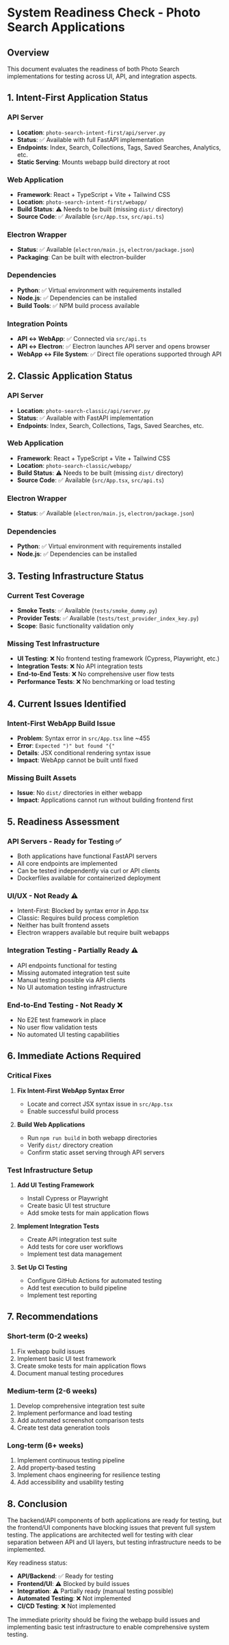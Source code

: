 # System Readiness Check - Photo Search Applications

## Overview
This document evaluates the readiness of both Photo Search implementations for testing across UI, API, and integration aspects.

## 1. Intent-First Application Status

### API Server
- **Location**: `photo-search-intent-first/api/server.py`
- **Status**: ✅ Available with full FastAPI implementation
- **Endpoints**: Index, Search, Collections, Tags, Saved Searches, Analytics, etc.
- **Static Serving**: Mounts webapp build directory at root

### Web Application
- **Framework**: React + TypeScript + Vite + Tailwind CSS
- **Location**: `photo-search-intent-first/webapp/`
- **Build Status**: ⚠️ Needs to be built (missing `dist/` directory)
- **Source Code**: ✅ Available (`src/App.tsx`, `src/api.ts`)

### Electron Wrapper
- **Status**: ✅ Available (`electron/main.js`, `electron/package.json`)
- **Packaging**: Can be built with electron-builder

### Dependencies
- **Python**: ✅ Virtual environment with requirements installed
- **Node.js**: ✅ Dependencies can be installed
- **Build Tools**: ✅ NPM build process available

### Integration Points
- **API ↔ WebApp**: ✅ Connected via `src/api.ts`
- **API ↔ Electron**: ✅ Electron launches API server and opens browser
- **WebApp ↔ File System**: ✅ Direct file operations supported through API

## 2. Classic Application Status

### API Server
- **Location**: `photo-search-classic/api/server.py`
- **Status**: ✅ Available with FastAPI implementation
- **Endpoints**: Index, Search, Collections, Tags, Saved Searches, etc.

### Web Application
- **Framework**: React + TypeScript + Vite + Tailwind CSS
- **Location**: `photo-search-classic/webapp/`
- **Build Status**: ⚠️ Needs to be built (missing `dist/` directory)
- **Source Code**: ✅ Available (`src/App.tsx`, `src/api.ts`)

### Electron Wrapper
- **Status**: ✅ Available (`electron/main.js`, `electron/package.json`)

### Dependencies
- **Python**: ✅ Virtual environment with requirements installed
- **Node.js**: ✅ Dependencies can be installed

## 3. Testing Infrastructure Status

### Current Test Coverage
- **Smoke Tests**: ✅ Available (`tests/smoke_dummy.py`)
- **Provider Tests**: ✅ Available (`tests/test_provider_index_key.py`)
- **Scope**: Basic functionality validation only

### Missing Test Infrastructure
- **UI Testing**: ❌ No frontend testing framework (Cypress, Playwright, etc.)
- **Integration Tests**: ❌ No API integration tests
- **End-to-End Tests**: ❌ No comprehensive user flow tests
- **Performance Tests**: ❌ No benchmarking or load testing

## 4. Current Issues Identified

### Intent-First WebApp Build Issue
- **Problem**: Syntax error in `src/App.tsx` line ~455
- **Error**: `Expected ")" but found "{"`
- **Details**: JSX conditional rendering syntax issue
- **Impact**: WebApp cannot be built until fixed

### Missing Built Assets
- **Issue**: No `dist/` directories in either webapp
- **Impact**: Applications cannot run without building frontend first

## 5. Readiness Assessment

### API Servers - Ready for Testing ✅
- Both applications have functional FastAPI servers
- All core endpoints are implemented
- Can be tested independently via curl or API clients
- Dockerfiles available for containerized deployment

### UI/UX - Not Ready ⚠️
- Intent-First: Blocked by syntax error in App.tsx
- Classic: Requires build process completion
- Neither has built frontend assets
- Electron wrappers available but require built webapps

### Integration Testing - Partially Ready ⚠️
- API endpoints functional for testing
- Missing automated integration test suite
- Manual testing possible via API clients
- No UI automation testing infrastructure

### End-to-End Testing - Not Ready ❌
- No E2E test framework in place
- No user flow validation tests
- No automated UI testing capabilities

## 6. Immediate Actions Required

### Critical Fixes
1. **Fix Intent-First WebApp Syntax Error**
   - Locate and correct JSX syntax issue in `src/App.tsx`
   - Enable successful build process

2. **Build Web Applications**
   - Run `npm run build` in both webapp directories
   - Verify `dist/` directory creation
   - Confirm static asset serving through API servers

### Test Infrastructure Setup
1. **Add UI Testing Framework**
   - Install Cypress or Playwright
   - Create basic UI test structure
   - Add smoke tests for main application flows

2. **Implement Integration Tests**
   - Create API integration test suite
   - Add tests for core user workflows
   - Implement test data management

3. **Set Up CI Testing**
   - Configure GitHub Actions for automated testing
   - Add test execution to build pipeline
   - Implement test reporting

## 7. Recommendations

### Short-term (0-2 weeks)
1. Fix webapp build issues
2. Implement basic UI test framework
3. Create smoke tests for main application flows
4. Document manual testing procedures

### Medium-term (2-6 weeks)
1. Develop comprehensive integration test suite
2. Implement performance and load testing
3. Add automated screenshot comparison tests
4. Create test data generation tools

### Long-term (6+ weeks)
1. Implement continuous testing pipeline
2. Add property-based testing
3. Implement chaos engineering for resilience testing
4. Add accessibility and usability testing

## 8. Conclusion

The backend/API components of both applications are ready for testing, but the frontend/UI components have blocking issues that prevent full system testing. The applications are architected well for testing with clear separation between API and UI layers, but testing infrastructure needs to be implemented.

Key readiness status:
- **API/Backend**: ✅ Ready for testing
- **Frontend/UI**: ⚠️ Blocked by build issues
- **Integration**: ⚠️ Partially ready (manual testing possible)
- **Automated Testing**: ❌ Not implemented
- **CI/CD Testing**: ❌ Not implemented

The immediate priority should be fixing the webapp build issues and implementing basic test infrastructure to enable comprehensive system testing.